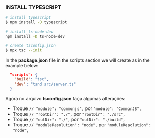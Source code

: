 ### INSTALL TYPESCRIPT
```bash
# install typescript
$ npm install -D typescript

# install ts-node-dev
npm install -D ts-node-dev

# create tsconfig.json
$ npx tsc --init
```

In the **package.json** file in the scripts section we will create as in the example below:
```json
  "scripts": {
    "build": "tsc",
    "dev": "tsnd src/server.ts"
  }
```

Agora no arquivo **tsconfig.json** faça algumas alterações: 
- Troque `// "module": "commonjs",` por `"module": "CommonJS",`
- Troque `// "rootDir": "./",` por `"rootDir": "./src",`
- Troque `// "outDir": "./",` por `"outDir": "./build",`
- Troque `// "moduleResolution": "node",` por `"moduleResolution": "node"`,
